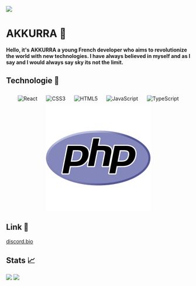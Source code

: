 <img src="https://raw.githubusercontent.com/yayouu/yayouu/main/1.gif">


# AKKURRA 📒


**Hello, it's AKKURRA a young French developer who aims to revolutionize the world with new technologies. I have always believed in myself and as I say and I would always say sky its not the limit.**

## Technologie 🧬

<div align="center">  
<img style="margin: 10px" src="https://profilinator.rishav.dev/skills-assets/react-original-wordmark.svg" alt="React" height="50" />  

<img style="margin: 10px" src="https://profilinator.rishav.dev/skills-assets/css3-original-wordmark.svg" alt="CSS3" height="50" />  

<img style="margin: 10px" src="https://profilinator.rishav.dev/skills-assets/html5-original-wordmark.svg" alt="HTML5" height="50" />  
 
<img style="margin: 10px" src="https://profilinator.rishav.dev/skills-assets/javascript-original.svg" alt="JavaScript" height="50" /> 

<img style="margin: 10px" src="https://profilinator.rishav.dev/skills-assets/typescript-original.svg" alt="TypeScript" height="50" />  

<img src="https://raw.githubusercontent.com/github/explore/ccc16358ac4530c6a69b1b80c7223cd2744dea83/topics/php/php.png" heigth="30">

</div>

</td><td valign="top" width="33%">

## Link 📎
[discord.bio](https://dsc.bio/6615)    


## Stats 📈   
<img src="https://github-readme-stats.vercel.app/api?username=AKKURRAX&show_icons=true&hide_border=true">

 <img src="https://raw.githubusercontent.com/yayouu/yayouu/main/1.gif">


